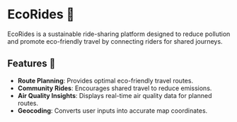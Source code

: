 # EcoRides 🌿

EcoRides is a sustainable ride-sharing platform designed to reduce pollution and promote eco-friendly travel by connecting riders for shared journeys. 

## Features 🚗
- **Route Planning**: Provides optimal eco-friendly travel routes.
- **Community Rides**: Encourages shared travel to reduce emissions.
- **Air Quality Insights**: Displays real-time air quality data for planned routes.
- **Geocoding**: Converts user inputs into accurate map coordinates.

